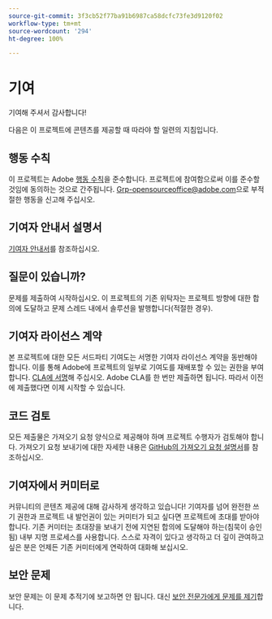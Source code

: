 ```yaml
---
source-git-commit: 3f3cb52f77ba91b6987ca58dcfc73fe3d9120f02
workflow-type: tm+mt
source-wordcount: '294'
ht-degree: 100%

---
```

# 기여

기여해 주셔서 감사합니다!

다음은 이 프로젝트에 콘텐츠를 제공할 때 따라야 할 일련의 지침입니다.

## 행동 수칙

이 프로젝트는 Adobe [행동 수칙](code-of-conduct.md)을 준수합니다. 프로젝트에 참여함으로써 이를 준수할 것임에 동의하는 것으로 간주됩니다. [Grp-opensourceoffice@adobe.com](mailto:Grp-opensourceoffice@adobe.com)으로 부적절한 행동을 신고해 주십시오.

## 기여자 안내서 설명서

[기여자 안내서](https://experienceleague.adobe.com/docs/contributor/contributor-guide/introduction.html?lang=ko)를 참조하십시오.

## 질문이 있습니까?

문제를 제출하여 시작하십시오. 이 프로젝트의 기존 위탁자는 프로젝트 방향에 대한 합의에 도달하고 문제 스레드 내에서 솔루션을 발행합니다(적절한 경우).

## 기여자 라이선스 계약

본 프로젝트에 대한 모든 서드파티 기여도는 서명한 기여자 라이선스 계약을 동반해야 합니다. 이를 통해 Adobe에 프로젝트의 일부로 기여도를 재배포할 수 있는 권한을 부여합니다. [CLA에 서명](http://opensource.adobe.com/cla.html)해 주십시오. Adobe CLA를 한 번만 제출하면 됩니다. 따라서 이전에 제출했다면 이제 시작할 수 있습니다.

## 코드 검토

모든 제출물은 가져오기 요청 양식으로 제공해야 하며 프로젝트 수행자가 검토해야 합니다. 가져오기 요청 보내기에 대한 자세한 내용은 [GitHub의 가져오기 요청 설명서](https://help.github.com/kr/articles/about-pull-requests/)를 참조하십시오.

<!--
Lastly, please follow the [pull request template](PULL_REQUEST_TEMPLATE.md) when
submitting a pull request!
-->

## 기여자에서 커미터로

커뮤니티의 콘텐츠 제공에 대해 감사하게 생각하고 있습니다! 기여자를 넘어 완전한 쓰기 권한과 프로젝트 내 발언권이 있는 커미터가 되고 싶다면 프로젝트에 초대를 받아야 합니다. 기존 커미터는 초대장을 보내기 전에 지연된 합의에 도달해야 하는(침묵이 승인됨) 내부 지명 프로세스를 사용합니다. 스스로 자격이 있다고 생각하고 더 깊이 관여하고 싶은 분은 언제든 기존 커미터에게 연락하여 대화해 보십시오.

## 보안 문제

보안 문제는 이 문제 추적기에 보고하면 안 됩니다. 대신 [보안 전문가에게 문제를 제기](https://helpx.adobe.com/kr/security/alertus.html)합니다.
